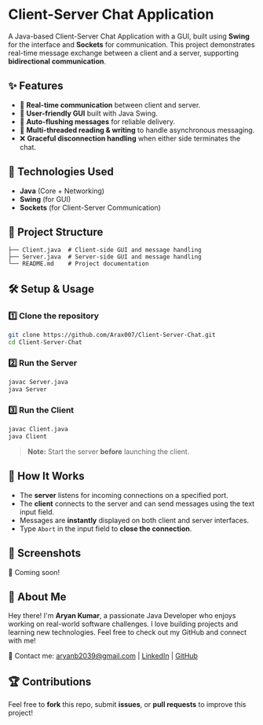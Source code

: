 # Client-Server Chat Application

A Java-based Client-Server Chat Application with a GUI, built using **Swing** for the interface and **Sockets** for communication. This project demonstrates real-time message exchange between a client and a server, supporting **bidirectional communication**.

## ✨ Features
- 📡 **Real-time communication** between client and server.
- 🎨 **User-friendly GUI** built with Java Swing.
- 🔄 **Auto-flushing messages** for reliable delivery.
- 📜 **Multi-threaded reading & writing** to handle asynchronous messaging.
- ❌ **Graceful disconnection handling** when either side terminates the chat.

## 🚀 Technologies Used
- **Java** (Core + Networking)
- **Swing** (for GUI)
- **Sockets** (for Client-Server Communication)

## 📂 Project Structure
```
├── Client.java  # Client-side GUI and message handling
├── Server.java  # Server-side GUI and message handling
└── README.md    # Project documentation
```

## 🛠️ Setup & Usage
### 1️⃣ Clone the repository
```sh
git clone https://github.com/Arax007/Client-Server-Chat.git
cd Client-Server-Chat
```

### 2️⃣ Run the Server
```sh
javac Server.java
java Server
```

### 3️⃣ Run the Client
```sh
javac Client.java
java Client
```

> **Note:** Start the server **before** launching the client.

## 🎯 How It Works
- The **server** listens for incoming connections on a specified port.
- The **client** connects to the server and can send messages using the text input field.
- Messages are **instantly** displayed on both client and server interfaces.
- Type `Abort` in the input field to **close the connection**.

## 📸 Screenshots
🚀 Coming soon!

## 📌 About Me
Hey there! I'm **Aryan Kumar**, a passionate Java Developer who enjoys working on real-world software challenges. I love building projects and learning new technologies. Feel free to check out my GitHub and connect with me!

📧 Contact me: aryanb2039@gmail.com | [LinkedIn](#) | [GitHub](https://github.com/Arax007)

## 🏆 Contributions
Feel free to **fork** this repo, submit **issues**, or **pull requests** to improve this project!


